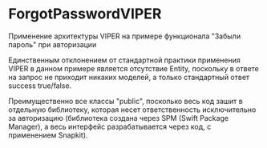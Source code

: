 # ForgotPasswordVIPER
Применение архитектуры VIPER на примере функционала "Забыли пароль" при авторизации

Единственным отклонением от стандартной практики применения VIPER в данном примере является отсутствие Entity, поскольку в ответе на запрос не приходит никаких моделей, а только стандартный ответ success true/false. 

Преимущественно все классы "public", посколько весь код зашит в отдельную библиотеку, которая несет ответственность исключительно за авторизацию (библиотека создана через SPM (Swift Package Manager), а весь интерфейс разрабатывается через код, с применением Snapkit).
